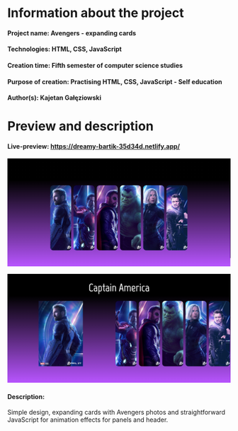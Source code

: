 # Information about the project

#### Project name: Avengers - expanding cards
#### Technologies: HTML, CSS, JavaScript
#### Creation time: Fifth semester of computer science studies
#### Purpose of creation: Practising HTML, CSS, JavaScript - Self education
#### Author(s): Kajetan Gałęziowski 

# Preview and description

#### Live-preview: https://dreamy-bartik-35d34d.netlify.app/

![Expanding cards collapsed](./preview/avengers_expanding_cards_collapsed.png)

![Expanding cards expanded](./preview/avengers_expanding_cards_expanded.png)

#### Description: 
Simple design, expanding cards with Avengers photos and straightforward JavaScript for animation effects for panels and header.

